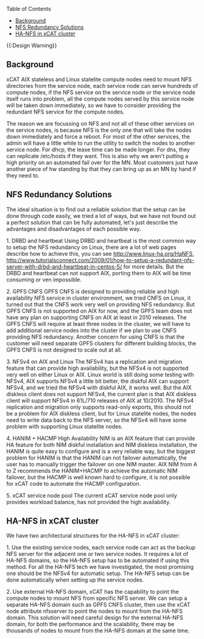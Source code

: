 <!-- START doctoc generated TOC please keep comment here to allow auto update -->
<!-- DON'T EDIT THIS SECTION, INSTEAD RE-RUN doctoc TO UPDATE -->
Table of Contents

- [Background](#background)
- [NFS Redundancy Solutions](#nfs-redundancy-solutions)
- [HA-NFS in xCAT cluster](#ha-nfs-in-xcat-cluster)

<!-- END doctoc generated TOC please keep comment here to allow auto update -->

{{:Design Warning}} 

## Background

xCAT AIX stateless and Linux statelite compute nodes need to mount NFS directories from the service node, each service node can serve hundreds of compute nodes, if the NFS service on the service node or the service node itself runs into problem, all the compute nodes served by this service node will be taken down immediately, so we have to consider providing the redundant NFS service for the compute nodes. 

The reason we are focussing on NFS and not all of these other services on the service nodes, is because NFS is the only one that will take the nodes down immediately and force a reboot. For most of the other services, the admin will have a little while to run the utility to switch the nodes to another service node. For dhcp, the lease time can be made longer. For dns, they can replicate /etc/hosts if they want. This is also why we aren't putting a high priority on an automated fail over for the MN. Most customers just have another piece of hw standing by that they can bring up as an MN by hand if they need to. 

## NFS Redundancy Solutions

The ideal situation is to find out a reliable solution that the setup can be done through code easily, we tried a lot of ways, but we have not found out a perfect solution that can be fully automated, let's just describe the advantages and disadvantages of each possible way. 

1\. DRBD and heartbeat Using DRBD and heartbeat is the most common way to setup the NFS redundancy on Linux, there are a lot of web pages describe how to achieve this, you can see http://www.linux-ha.org/HaNFS, http://www.tutorialsconnect.com/2009/01/how-to-setup-a-redundant-nfs-server-with-drbd-and-heartbeat-in-centos-5/ for more details. But the DRBD and heartbeat can not support AIX, porting them to AIX will be time consuming or ven impossible. 

2\. GPFS CNFS GPFS CNFS is designed to providing reliable and high availability NFS service in cluster environment, we tried CNFS on Linux, it turned out that the CNFS work very well on providing NFS redundancy. But GPFS CNFS is not supported on AIX for now, and the GPFS team does not have any plan on supporting CNFS on AIX at least in 2010 releases. The GPFS CNFS will require at least three nodes in the cluster, we will have to add additional service nodes into the cluster if we plan to use CNFS providing NFS redundancy. Another concern for using CNFS is that the customer will need separate GPFS clusters for different building blocks, the GPFS CNFS is not designed to scale out at all. 

3\. NFSv4 on AIX and Linux The NFSv4 has a replication and migration feature that can provide high availability, but the NFSv4 is not supported very well on either Linux or AIX. Linux world is still doing some testing with NFSv4, AIX supports NFSv4 a little bit better, the diskful AIX can support NFSv4, and we tried the NFSv4 with diskful AIX, it works well. But the AIX diskless client does not support NFSv4, the current plan is that AIX diskless client will support NFSv4 in 61L/710 releases of AIX at 10/2010. The NFSv4 replication and migration only supports read-only exports, this should not be a problem for AIX diskless client, but for Linux statelite nodes, the nodes need to write data back to the NFS server, so the NFSv4 will have some problem with supporting Linux statelite nodes. 

4\. HANIM + HACMP High Availability NIM is an AIX feature that can provide HA feature for both NIM diskful installation and NIM diskless installation, the HANIM is quite easy to configure and is a very reliable way, but the biggest problem for HANIM is that the HANIM can not failover automatically, the user has to manually trigger the failover on one NIM master. AIX NIM from A to Z recommends the HANIM+HACMP to achieve the automatic NIM failover, but the HACMP is well known hard to configure, it is not possible for xCAT code to automate the HACMP configuration. 

5\. xCAT service node pool The current xCAT service node pool only provides workload balance, has not provided the high availability. 

  


## HA-NFS in xCAT cluster

We have two architectural structures for the HA-NFS in xCAT cluster: 

1\. Use the existing service nodes, each service node can act as the backup NFS server for the adjacent one or two service nodes. It requires a lot of HA-NFS domains, so the HA-NFS setup has to be automated if using this method. For all the HA-NFS tech we have investigated, the most promising one should be the NFSv4 for automatic setup. The HA-NFS setup can be done automatically when setting up the service nodes. 

2\. Use external HA-NFS domain, xCAT has the capability to point the compute nodes to mount NFS from specific NFS server. We can setup a separate HA-NFS domain such as GPFS CNFS cluster, then use the xCAT node attribute nfsserver to point the nodes to mount from the HA-NFS domain. This solution will need careful design for the external HA-NFS domain, for both the performance and the scalability, there may be thousands of nodes to mount from the HA-NFS domain at the same time. 
